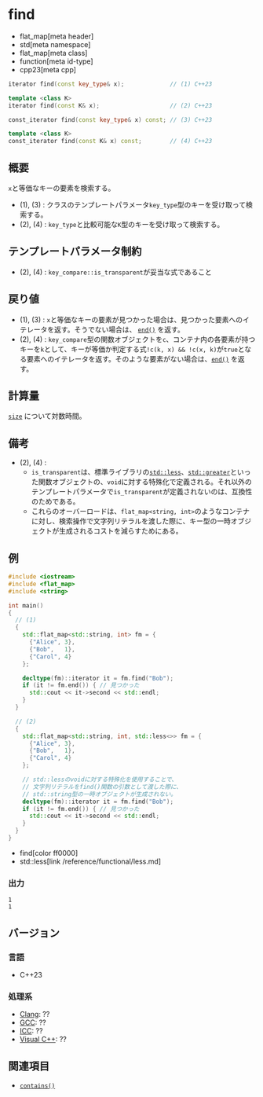 # find
* flat_map[meta header]
* std[meta namespace]
* flat_map[meta class]
* function[meta id-type]
* cpp23[meta cpp]

```cpp
iterator find(const key_type& x);             // (1) C++23

template <class K>
iterator find(const K& x);                    // (2) C++23

const_iterator find(const key_type& x) const; // (3) C++23

template <class K>
const_iterator find(const K& x) const;        // (4) C++23
```

## 概要
`x`と等価なキーの要素を検索する。

- (1), (3) : クラスのテンプレートパラメータ`key_type`型のキーを受け取って検索する。
- (2), (4) : `key_type`と比較可能な`K`型のキーを受け取って検索する。


## テンプレートパラメータ制約
- (2), (4) : `key_compare::is_transparent`が妥当な式であること


## 戻り値
- (1), (3) : `x`と等価なキーの要素が見つかった場合は、見つかった要素へのイテレータを返す。そうでない場合は、 [`end()`](end.md) を返す。
- (2), (4) : `key_compare`型の関数オブジェクトを`c`、コンテナ内の各要素が持つキーを`k`として、キーが等価か判定する式`!c(k, x) && !c(x, k)`が`true`となる要素へのイテレータを返す。そのような要素がない場合は、[`end()`](end.md) を返す。


## 計算量
[`size`](size.md) について対数時間。


## 備考
- (2), (4) :
    - `is_transparent`は、標準ライブラリの[`std::less`](/reference/functional/less.md)、[`std::greater`](/reference/functional/greater.md)といった関数オブジェクトの、`void`に対する特殊化で定義される。それ以外のテンプレートパラメータで`is_transparent`が定義されないのは、互換性のためである。
    - これらのオーバーロードは、`flat_map<string, int>`のようなコンテナに対し、検索操作で文字列リテラルを渡した際に、キー型の一時オブジェクトが生成されるコストを減らすためにある。


## 例
```cpp example
#include <iostream>
#include <flat_map>
#include <string>

int main()
{
  // (1)
  {
    std::flat_map<std::string, int> fm = {
      {"Alice", 3},
      {"Bob",   1},
      {"Carol", 4}
    };

    decltype(fm)::iterator it = fm.find("Bob");
    if (it != fm.end()) { // 見つかった
      std::cout << it->second << std::endl;
    }
  }

  // (2)
  {
    std::flat_map<std::string, int, std::less<>> fm = {
      {"Alice", 3},
      {"Bob",   1},
      {"Carol", 4}
    };

    // std::lessのvoidに対する特殊化を使用することで、
    // 文字列リテラルをfind()関数の引数として渡した際に、
    // std::string型の一時オブジェクトが生成されない。
    decltype(fm)::iterator it = fm.find("Bob");
    if (it != fm.end()) { // 見つかった
      std::cout << it->second << std::endl;
    }
  }
}
```
* find[color ff0000]
* std::less[link /reference/functional/less.md]

### 出力
```
1
1
```

## バージョン
### 言語
- C++23

### 処理系
- [Clang](/implementation.md#clang): ??
- [GCC](/implementation.md#gcc): ??
- [ICC](/implementation.md#icc): ??
- [Visual C++](/implementation.md#visual_cpp): ??


## 関連項目
- [`contains()`](contains.md)
